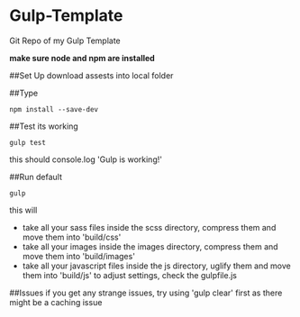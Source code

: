 # Gulp-Template
Git Repo of my Gulp Template

**make sure node and npm are installed**

##Set Up
download assests into local folder

##Type
```
npm install --save-dev
```

##Test its working
```
gulp test
```
this should console.log 'Gulp is working!'

##Run default
```
gulp
```
this will
- take all your sass files inside the scss directory, compress them and move them into 'build/css'
- take all your images inside the images directory, compress them and move them into 'build/images'
- take all your javascript files inside the js directory, uglify them and move them into 'build/js'
to adjust settings, check the gulpfile.js

##Issues
if you get any strange issues, try using 'gulp clear' first as there might be a caching issue